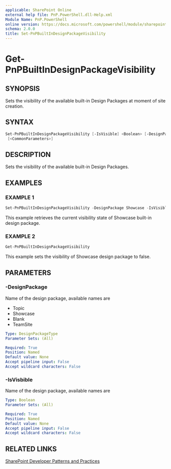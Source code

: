 ```yaml
---
applicable: SharePoint Online
external help file: PnP.PowerShell.dll-Help.xml
Module Name: PnP.PowerShell
online version: https://docs.microsoft.com/powershell/module/sharepoint-pnp/set-pnpbuiltindesignpackagevisibility
schema: 2.0.0
title: Set-PnPBuiltInDesignPackageVisibility
---
```


# Get-PnPBuiltInDesignPackageVisibility

## SYNOPSIS
Sets the visibility of the available built-in Design Packages at moment of site creation.

## SYNTAX

```powershell
Set-PnPBuiltInDesignPackageVisibility [-IsVisible] <Boolean> [-DesignPackage] <DesignPackageType>
 [<CommonParameters>]
```

## DESCRIPTION
Sets the visibility of the available built-in Design Packages.

## EXAMPLES

### EXAMPLE 1
```powershell
Set-PnPBuiltInDesignPackageVisibility -DesignPackage Showcase -IsVisible:$false
```

This example retrieves the current visibility state of Showcase built-in design package.

### EXAMPLE 2
```powershell
Get-PnPBuiltInDesignPackageVisibility
```

This example sets the visibility of Showcase design package to false.

## PARAMETERS

### -DesignPackage
Name of the design package, available names are

* Topic
* Showcase
* Blank
* TeamSite

```yaml
Type: DesignPackageType
Parameter Sets: (All)

Required: True
Position: Named
Default value: None
Accept pipeline input: False
Accept wildcard characters: False
```

### -IsVisbible
Name of the design package, available names are

```yaml
Type: Boolean
Parameter Sets: (All)

Required: True
Position: Named
Default value: None
Accept pipeline input: False
Accept wildcard characters: False
```

## RELATED LINKS

[SharePoint Developer Patterns and Practices](https://aka.ms/sppnp)